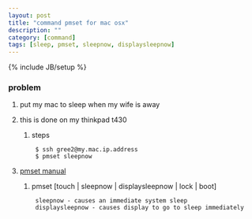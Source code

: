 ```yaml
---
layout: post
title: "command pmset for mac osx"
description: ""
category: [command]
tags: [sleep, pmset, sleepnow, displaysleepnow]
---
```

{% include JB/setup %}


### problem

1. put my mac to sleep when my wife is away

1. this is done on my thinkpad t430

	1. steps

			$ ssh gree2@my.mac.ip.address
			$ pmset sleepnow

1. [pmset manual](https://developer.apple.com/legacy/library/documentation/Darwin/Reference/ManPages/man1/pmset.1.html)

	1. pmset [touch | sleepnow | displaysleepnow | lock | boot]

			sleepnow - causes an immediate system sleep
			displaysleepnow - causes display to go to sleep immediately